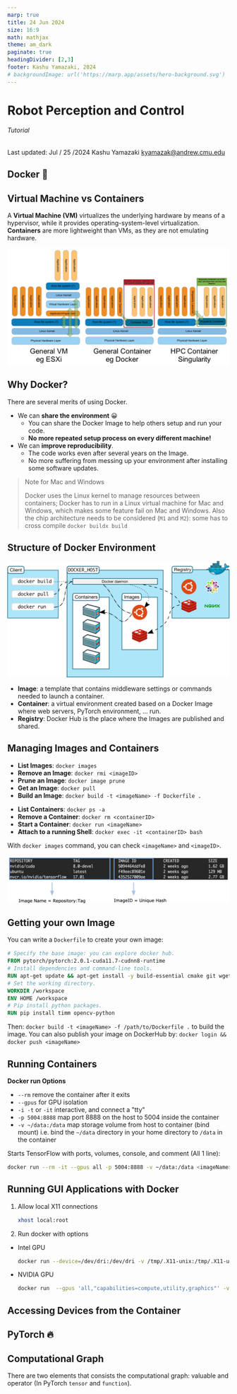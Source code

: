 ```yaml
---
marp: true
title: 24 Jun 2024
size: 16:9
math: mathjax
theme: am_dark
paginate: true
headingDivider: [2,3]
footer: Kashu Yamazaki, 2024
# backgroundImage: url('https://marp.app/assets/hero-background.svg')
---
```


<!-- _class: cover_b -->
<!-- _header: "" -->
<!-- _footer: "" -->
<!-- _paginate: "" -->
<!-- _backgroundImage: url('https://marp.app/assets/hero-background.svg') -->

# Robot Perception and Control

###### Tutorial

Last updated: Jul / 25 /2024
Kashu Yamazaki
kyamazak@andrew.cmu.edu

## Docker 🐳

<!-- _class: trans -->
<!-- _footer: "" -->
<!-- _paginate: "" -->

## Virtual Machine vs Containers

A **Virtual Machine (VM)** virtualizes the underlying hardware by means of a hypervisor, while it provides operating-system-level virtualization. **Containers** are more lightweight than VMs, as they are not emulating hardware.

![#center w:850](img/vm_vs_container.png)

## Why Docker?

There are several merits of using Docker.

- We can **share the environment** 😀
    - You can share the Docker Image to help others setup and run your code. 
    - **No more repeated setup process on every different machine!**
- We can **improve reproducibility**. 
    - The code works even after several years on the Image.
    - No more suffering from messing up your environment after installing some software updates.

<!-- _class:  bq-red -->

> Note for Mac and Windows
>
> Docker uses the Linux kernel to manage resources between containers; Docker has to run in a Linux virtual machine for Mac and Windows, which makes some feature fail on Mac and Windows.
> Also the chip architecture needs to be considered (`M1` and `M2`): some has to cross compile `docker buildx build`

## Structure of Docker Environment

![#center w:600](img/docker_architecture.svg)

* **Image**: a template that contains middleware settings or commands needed to launch a container.
* **Container**: a virtual environment created based on a Docker Image where web servers, PyTorch environment, ... run. 
* **Registry**: Docker Hub is the place where the Images are published and shared.


## Managing Images and Containers

<!-- _class: pon-3 -->

<div class=ldiv>

- **List Images**: `docker images`
- **Remove an Image**: `docker rmi <imageID>`
- **Prune an Image**: `docker image prune`
- **Get an Image**: `docker pull`
- **Build an Image**: `docker build -t <imageName> -f Dockerfile .`

</div>

<div class=rdiv>

- **List Containers**: `docker ps -a`
- **Remove a Container**: `docker rm <containerID>`
- **Start a Container**: `docker run <imageName>`
- **Attach to a running Shell**: `docker exec -it <containerID> bash` 

</div>

<div class="bdiv">

With `docker images` command, you can check `<imageName>` and `<imageID>`.

![#center w:900](img/docker_images.png)

</div>

## Getting your own Image

You can write a `Dockerfile` to create your own image:

```Dockerfile
# Specify the base image: you can explore docker hub.
FROM pytorch/pytorch:2.0.1-cuda11.7-cudnn8-runtime
# Install dependencies and command-line tools.
RUN apt-get update && apt-get install -y build-essential cmake git wget
# Set the working directory.
WORKDIR /workspace
ENV HOME /workspace
# Pip install python packages.
RUN pip install timm opencv-python
```

Then: `docker build -t <imageName> -f /path/to/Dockerfile .` to build the image.
You can also publish your image on DockerHub by: `docker login && docker push <imageName>`

## Running Containers

**Docker run Options**

- `--rm` remove the container after it exits
- `--gpus` for GPU isolation
- `-i -t` or `-it` interactive, and connect a "tty"
- `-p 5004:8888` map port 8888 on the host to 5004 inside the container
- `-v ~/data:/data` map storage volume from host to container (bind mount) i.e. bind the `~/data` directory in your home directory to `/data` in the container

Starts TensorFlow with ports, volumes, console, and comment (All 1 line):

```sh
docker run --rm -it --gpus all -p 5004:8888 -v ~/data:/data <imageName>
```


## Running GUI Applications with Docker

1. Allow local X11 connections
    ```bash 
    xhost local:root
    ```

2. Run docker with options 
- Intel GPU

    ```bash 
    docker run --device=/dev/dri:/dev/dri -v /tmp/.X11-unix:/tmp/.X11-unix -e DISPLAY
    ```

- NVIDIA GPU

    ```bash
    docker run  --gpus 'all,"capabilities=compute,utility,graphics"' -v /tmp/.X11-unix:/tmp/.X11-unix -e DISPLAY
    ```

## Accessing Devices from the Container



## PyTorch 🔥

<!-- _class: trans -->
<!-- _footer: "" -->
<!-- _paginate: "" -->

## Computational Graph

There are two elements that consists the computational graph: valuable and operator (In PyTorch `tensor` and `function`).

